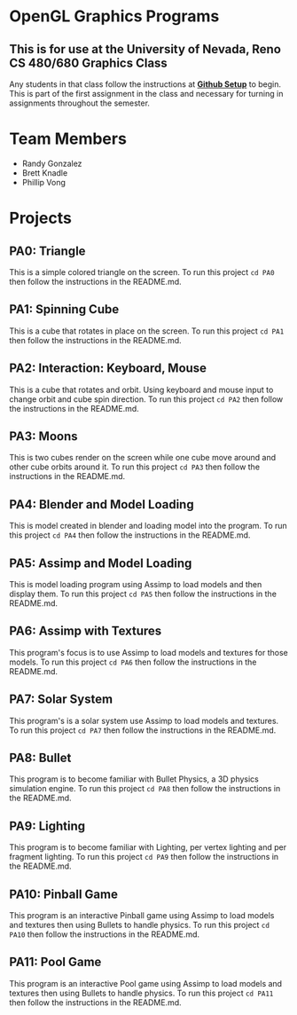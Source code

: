 # OpenGL Graphics Programs
## This is for use at the University of Nevada, Reno CS 480/680 Graphics Class
Any students in that class follow the instructions at [**Github Setup**](https://github.com/HPC-Vis/computer-graphics/wiki/Github-Setup) to begin. This is part of the first assignment in the class and necessary for turning in assignments throughout the semester.

# Team Members

- Randy Gonzalez
- Brett Knadle
- Phillip Vong

# Projects

## PA0: Triangle
This is a simple colored triangle on the screen. To run this project ```cd PA0``` then follow the instructions in the README.md.

## PA1: Spinning Cube
This is a cube that rotates in place on the screen. To run this project ```cd PA1``` then follow the instructions in the README.md.

## PA2: Interaction: Keyboard, Mouse 
This is a cube that rotates and orbit. Using keyboard and mouse input to change orbit and cube spin direction. To run this project ```cd PA2``` then follow the instructions in the README.md.

## PA3: Moons
This is two cubes render on the screen while one cube move around and other cube orbits around it. To run this project ```cd PA3``` then follow the instructions in the README.md.  

## PA4: Blender and Model Loading 
This is model created in blender and loading model into the program. To run this project ```cd PA4``` then follow the instructions in the README.md.  

## PA5: Assimp and Model Loading 
This is model loading program using Assimp to load models and then display them. To run this project ```cd PA5``` then follow the instructions in the README.md.  

## PA6: Assimp with Textures
This program's focus is to use Assimp to load models and textures for those models. To run this project ```cd PA6``` then follow the instructions in the README.md.  

## PA7: Solar System
This program's is a solar system use Assimp to load models and textures. To run this project ```cd PA7``` then follow the instructions in the README.md.

## PA8: Bullet
This program is to become familiar with Bullet Physics, a 3D physics simulation engine. To run this project ```cd PA8``` then follow the instructions in the README.md. 

## PA9: Lighting
This program is to become familiar with Lighting, per vertex lighting and per fragment lighting. To run this project ```cd PA9``` then follow the instructions in the README.md. 

## PA10: Pinball Game			
This program is an interactive Pinball game using Assimp to load models and textures then using Bullets to handle physics. To run this project ```cd PA10``` then follow the instructions in the README.md. 

## PA11: Pool Game
This program is an interactive Pool game using Assimp to load models and textures then using Bullets to handle physics. To run this project ```cd PA11``` then follow the instructions in the README.md. 
